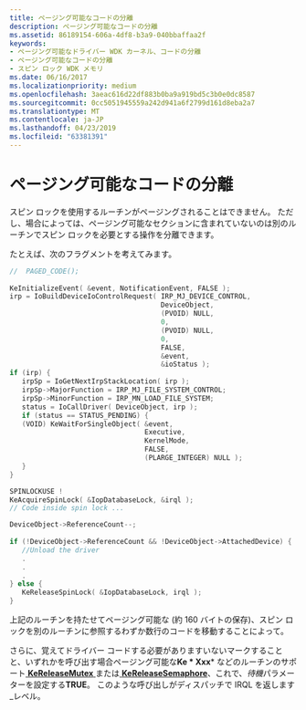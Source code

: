 ```yaml
---
title: ページング可能なコードの分離
description: ページング可能なコードの分離
ms.assetid: 86189154-606a-4df8-b3a9-040bbaffaa2f
keywords:
- ページング可能なドライバー WDK カーネル、コードの分離
- ページング可能なコードの分離
- スピン ロック WDK メモリ
ms.date: 06/16/2017
ms.localizationpriority: medium
ms.openlocfilehash: 3aeac616d22df883b0ba9a919bd5c3b0e0dc8587
ms.sourcegitcommit: 0cc5051945559a242d941a6f2799d161d8eba2a7
ms.translationtype: MT
ms.contentlocale: ja-JP
ms.lasthandoff: 04/23/2019
ms.locfileid: "63381391"
---
```

# <a name="isolating-pageable-code"></a>ページング可能なコードの分離





スピン ロックを使用するルーチンがページングされることはできません。 ただし、場合によっては、ページング可能なセクションに含まれていないのは別のルーチンでスピン ロックを必要とする操作を分離できます。

たとえば、次のフラグメントを考えてみます。

```cpp
//  PAGED_CODE(); 
 
KeInitializeEvent( &event, NotificationEvent, FALSE ); 
irp = IoBuildDeviceIoControlRequest( IRP_MJ_DEVICE_CONTROL, 
                                     DeviceObject, 
                                     (PVOID) NULL, 
                                     0, 
                                     (PVOID) NULL, 
                                     0, 
                                     FALSE, 
                                     &event, 
                                     &ioStatus ); 
if (irp) { 
   irpSp = IoGetNextIrpStackLocation( irp ); 
   irpSp->MajorFunction = IRP_MJ_FILE_SYSTEM_CONTROL; 
   irpSp->MinorFunction = IRP_MN_LOAD_FILE_SYSTEM; 
   status = IoCallDriver( DeviceObject, irp ); 
   if (status == STATUS_PENDING) { 
   (VOID) KeWaitForSingleObject( &event, 
                                 Executive, 
                                 KernelMode, 
                                 FALSE, 
                                 (PLARGE_INTEGER) NULL ); 
   } 
} 

SPINLOCKUSE ! 
KeAcquireSpinLock( &IopDatabaseLock, &irql ); 
// Code inside spin lock ...

DeviceObject->ReferenceCount--; 
 
if (!DeviceObject->ReferenceCount && !DeviceObject->AttachedDevice) { 
   //Unload the driver
   .
   .
   . 
} else { 
   KeReleaseSpinLock( &IopDatabaseLock, irql ); 
} 
```

上記のルーチンを持たせてページング可能な (約 160 バイトの保存)、スピン ロックを別のルーチンに参照するわずか数行のコードを移動することによって。

さらに、覚えてドライバー コードする必要がありますいないマークすることと、いずれかを呼び出す場合ページング可能な**Ke * Xxx*** などのルーチンのサポート[ **KeReleaseMutex** ](https://msdn.microsoft.com/library/windows/hardware/ff553140)または[ **KeReleaseSemaphore**](https://msdn.microsoft.com/library/windows/hardware/ff553143)、これで、*待機*パラメーターを設定する**TRUE**。 このような呼び出しがディスパッチで IRQL を返します\_レベル。

 

 




